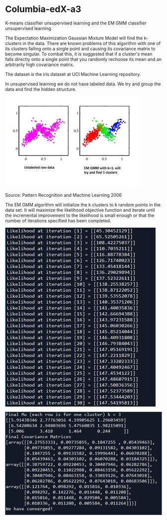 # Columbia-edX-a3
K-means classifier unsupervised learning and the EM GMM classifier unsupervised learning.

The Expectation Maximization Gaussian Mixture Model will find the k-clusters in the data. 
There are known problems of this algorithm with one of its clusters falling onto a single point 
and causing its covariance matrix to become singular. To combat this, it is suggested that 
if a cluster's mean falls directly onto a single point that you randomly rechoose its 
mean and an arbitrarily high covariance matrix. 

The dataset is the iris dataset at UCI Machine Learning repository.

In unsupervised learning we do not have labeled data. We try and group the data and find the hidden structure.

![alt text](https://github.com/frogger21/columbia-edX-a3/blob/master/edx4.JPG)

Source: Pattern Recognition and Machine Learning 2006

The EM GMM algorithm will initialize the k clusters to k random points in the data set. It will maximize the likelihood objective function and iterate until the incremental improvement to the likelihood is small enough or that the number of iterations specified has been completed.

![alt text](https://github.com/frogger21/columbia-edX-a3/blob/master/EM1.JPG)

![alt text](https://github.com/frogger21/columbia-edX-a3/blob/master/EM2.JPG)
